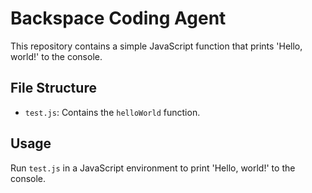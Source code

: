 # Backspace Coding Agent

This repository contains a simple JavaScript function that prints 'Hello, world!' to the console.

## File Structure

- `test.js`: Contains the `helloWorld` function.

## Usage

Run `test.js` in a JavaScript environment to print 'Hello, world!' to the console.
